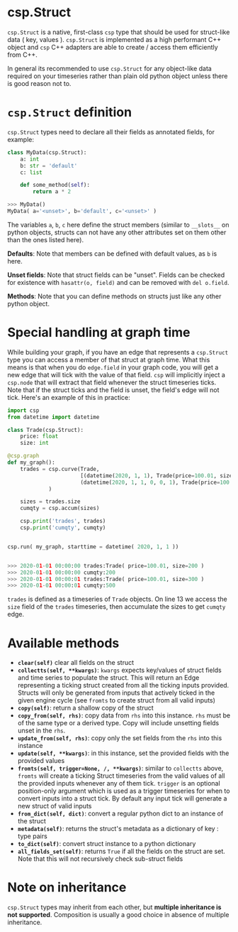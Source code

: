 # csp.Struct

`csp.Struct` is a native, first-class `csp` type that should be used for struct-like data ( key, values ). `csp.Struct` is implemented as a high performant C++ object and `csp` C++ adapters are able to create / access them efficiently from C++.

In general its recommended to use `csp.Struct` for any object-like data required on your timeseries rather than plain old python object unless there is good reason not to.

# `csp.Struct` definition

`csp.Struct` types need to declare all their fields as annotated fields, for example:

```python
class MyData(csp.Struct):
    a: int
    b: str = 'default'
    c: list

    def some_method(self):
        return a * 2

>>> MyData()
MyData( a='<unset>', b='default', c='<unset>' )
```

The variables `a`, `b`, `c` here define the struct members (similar to `__slots__` on python objects, structs can not have any other attributes set on them other than the ones listed here).

**Defaults**: Note that members can be defined with default values, as `b` is here.

**Unset fields**:  Note that struct fields can be "unset". Fields can be checked for existence with `hasattr(o, field)` and can be removed with `del o.field`.

**Methods**: Note that you can define methods on structs just like any other python object.

# Special handling at graph time

While building your graph, if you have an edge that represents a `csp.Struct` type you can access a member of that struct at graph time. What this means is that when you do `edge.field` in your graph code, you will get a new edge that will tick with the value of that field. `csp` will implicitly inject a `csp.node` that will extract that field whenever the struct timeseries ticks. Note that if the struct ticks and the field is unset, the field's edge will not tick. Here's an example of this in practice:

```python
import csp
from datetime import datetime

class Trade(csp.Struct):
    price: float
    size: int

@csp.graph
def my_graph():
    trades = csp.curve(Trade,
                       [(datetime(2020, 1, 1), Trade(price=100.01, size=200)),
                       (datetime(2020, 1, 1, 0, 0, 1), Trade(price=100.01, size=300))]
             )

    sizes = trades.size
    cumqty = csp.accum(sizes)

    csp.print('trades', trades)
    csp.print('cumqty', cumqty)


csp.run( my_graph, starttime = datetime( 2020, 1, 1 ))


>>> 2020-01-01 00:00:00 trades:Trade( price=100.01, size=200 )
>>> 2020-01-01 00:00:00 cumqty:200
>>> 2020-01-01 00:00:01 trades:Trade( price=100.01, size=300 )
>>> 2020-01-01 00:00:01 cumqty:500
```

`trades` is defined as a timeseries of `Trade` objects. On line 13 we access the `size` field of the `trades` timeseries, then accumulate the sizes to get `cumqty` edge.

# Available methods

- **`clear(self)`** clear all fields on the struct
- **`collectts(self, **kwargs)`**: `kwargs` expects key/values of struct fields and time series to populate the struct. This will return an Edge representing a ticking struct created from all the ticking inputs provided. Structs will only be generated from inputs that actively ticked in the given engine cycle (see `fromts` to create struct from all valid inputs)
- **`copy(self)`**: return a shallow copy of the struct
- **`copy_from(self, rhs)`**: copy data from `rhs` into this instance. `rhs` must be of the same type or a derived type. Copy will include unsetting fields unset in the `rhs`.
- **`update_from(self, rhs)`**: copy only the set fields from the `rhs` into this instance
- **`update(self, **kwargs)`**: in this instance, set the provided fields with the provided values
- **`fromts(self, trigger=None, /, **kwargs)`**: similar to `collectts` above, `fromts` will create a ticking Struct timeseries from the valid values of all the provided inputs whenever any of them tick. `trigger` is an optional position-only argument which is used as a trigger timeseries for when to convert inputs into a struct tick. By default any input tick will generate a new struct of valid inputs
- **`from_dict(self, dict)`**: convert a regular python dict to an instance of the struct
- **`metadata(self)`**: returns the struct's metadata as a dictionary of key : type pairs
- **`to_dict(self)`**: convert struct instance to a python dictionary
- **`all_fields_set(self)`**: returns `True` if all the fields on the struct are set. Note that this will not recursively check sub-struct fields

# Note on inheritance

`csp.Struct` types may inherit from each other, but **multiple inheritance is not supported**. Composition is usually a good choice in absence of multiple inheritance.
